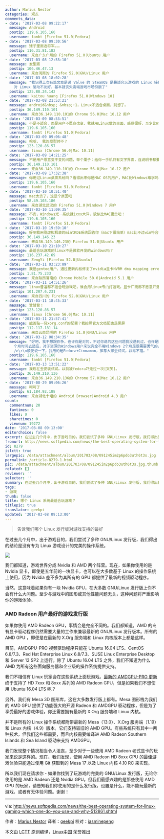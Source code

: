 ```yaml
---
author: Marius Nestor
categories: 观点
comments_data:
- date: '2017-03-08 09:22:17'
  message: Android
  postip: 119.6.105.160
  username: fanbt [Firefox 51.0|Fedora]
- date: '2017-03-08 09:30:56'
  message: 矮子里面选将军。。。
  postip: 116.31.81.182
  username: 来自广东广州的 Firefox 51.0|Ubuntu 用户
- date: '2017-03-08 12:53:10'
  message: 发型版
  postip: 106.46.47.13
  username: 来自河南的 Firefox 52.0|GNU/Linux 用户
- date: '2017-03-08 18:02:28'
  message: "我记得上次有篇文章是说 Valve 的 SteamOS 是最适合玩游戏的 Linux 操作系统。。。。<br />\r\n不过 Nvidia
    对 Linux 驱动不友好，基本就丧失高端游戏市场份额了"
  postip: 125.88.24.142
  username: kaitou_huang [Firefox 51.0|Windows 10]
- date: '2017-03-08 21:53:21'
  message: android&nbsp; &nbsp;+1，Linux不适合桌面，别想了。
  postip: 36.149.110.101
  username: 来自36.149.110.101的 Chrome 56.0|Mac 10.12 用户
- date: '2017-03-09 08:53:51'
  message: 不是不适合，而是用户不愿意改变，我就用Linux做的桌面，感觉很好，至少比Windows好，我用Linux 10年，Windows 17年。
  postip: 119.6.105.160
  username: fanbt [Firefox 51.0|Fedora]
- date: '2017-03-09 09:06:48'
  message: 哈哈， 我的发型帅不？
  postip: 123.120.86.57
  username: linux [Chrome 56.0|Mac 10.11]
- date: '2017-03-09 14:21:25'
  message: 不是用户愿意变不变的问题，举个栗子：给你一手机只有文字界面，连说明书都要你自己找，你觉得卖的出去么？学习曲线比win、mac高2倍你销量就低10倍，高于10倍的话，白送人别人都不会要，这就是Linux桌面的现状！
  postip: 36.149.110.101
  username: 来自36.149.110.101的 Chrome 56.0|Mac 10.12 用户
- date: '2017-03-09 17:32:38'
  message: 你用过Linux桌面系统吗？看得出来你是MAC OS的用户，MAC比Windows难学吗？为什么MAC销量没超过Windows？
  postip: 119.6.105.160
  username: fanbt [Firefox 51.0|Fedora]
- date: '2017-03-10 10:51:40'
  message: mac太贵了，这是个原因吧
  postip: 58.49.103.186
  username: 来自湖北武汉的 Firefox 51.0|Windows 7 用户
- date: '2017-03-10 11:09:35'
  message: 不贵，Windows光一系统就1xxx大洋，貌似比MAC更贵吧！
  postip: 119.6.105.160
  username: fanbt [Firefox 51.0|Fedora]
- date: '2017-03-10 19:59:10'
  message: 好吧我用刚虚拟机装的mintKDE系统回答你（mac下很简单）mac比不过win符合我说的学习曲线高销量低，你看装黑苹果有多难就知道了。mintKDE我认为是最友好的linux桌面了，但还是有很多bug，比如现在，我鼠标悬停在日期上面会出现莫名黑框，双击右下角更新图标没反应，我全部更新后才可以正常切换中英文，更新的时候卡在火狐浏览器那边好久不敢点取消、等等等等。
  postip: 36.149.146.23
  username: 来自36.149.146.23的 Firefox 51.0|Ubuntu 用户
- date: '2017-03-10 21:10:27'
  message: 最适合玩游戏的linux不是微软开发的windows吗？
  postip: 116.237.42.69
  username: ZengYi [Firefox 52.0|Ubuntu]
- date: '2017-03-11 03:23:09'
  message: 我是gentoo用户，通过更新内核修复了nvidia显卡NVRM dma mapping error错误。以前这个错误会不断输出到dmesg，文明6和payday2会非常卡，显卡跑不到满载。现在我在玩一些高画质游戏时可以效果调最高了，我是gtx750显卡，内核从4.6升级到4.9
  postip: 1.81.75.233
  username: 来自陕西渭南的 Chrome Mobile 50.0|Android 5.1 用户
- date: '2017-03-11 14:51:26'
  message: linux普遍都不适合玩游戏吧，谁会用linux专门打游戏。显卡厂商都不愿意开源他们的驱动，因为这会曝露产品的设计细节。
  postip: 101.207.6.231
  username: 来自四川的 Firefox 52.0|GNU/Linux 用户
- date: '2017-03-11 18:45:33'
  message: 赞赞赞！
  postip: 123.120.86.57
  username: linux [Chrome 56.0|Mac 10.11]
- date: '2017-03-11 21:57:41'
  message: 能否贴一份xorg.conf的配置？我按照官方文档配也是黑屏
  postip: 112.117.181.14
  username: 来自云南昆明的 Firefox 51.0|GNU/Linux 用户
- date: '2017-03-12 08:34:35'
  message: "好吧，我不想跟你争，也许你是对的，不过你说的这些问题我没遇到过，也许是因为我不用KDE的原因吧，几年前的Linux桌面是有很多问题，但现在我个人觉得已经非常稳定了，在稳定性和易用性方面已经超过Windows，但对于资深Windows用户来说想让他们转向另一种桌面环境是不太现实的（想当初我转向Linux花了2
    个月时间去适应，对于资深的Windows用户来说完全不用Windows 2个月是很需要勇气的，所以我那段时间是很痛苦的），任何事情都扛不过习惯你说是不？从Windows转向Linux或MAC最大的问题就是不习惯，所以我们在这争论半天也没什么用，总之用户不接受，你再优秀也没卵用。<br
    />\r\n顺便说一下，我用的是Fedora+Cinnamon，推荐大家去试试，非常不错。"
  postip: 119.6.105.160
  username: fanbt [Firefox 51.0|Fedora]
- date: '2017-03-13 13:51:22'
  message: 我现在去安装试试。以前被fedora吓走过一次[哭笑]。
  postip: 36.149.210.136
  username: 来自36.149.210.136的 Chrome 57.0|Mac 10.12 用户
- date: '2017-08-29 09:06:26'
  message: 呵呵了
  postip: 61.184.92.188
  username: 来自湖北十堰的 Android Browser|Android 4.3 用户
count:
  commentnum: 20
  favtimes: 0
  likes: 0
  sharetimes: 0
  viewnum: 19272
date: '2017-03-08 09:13:00'
editorchoice: false
excerpt: 在过去几个月中，出于游戏目的，我们尝试了多种 GNU/Linux 发行版，我们得出的结论是没有专为 Linux 游戏设计的完美的操作系统。
fromurl: http://news.softpedia.com/news/the-best-operating-system-for-linux-gaming-which-one-do-you-use-and-why-512861.shtml
id: 8279
islctt: true
largepic: /data/attachment/album/201703/08/091245im2p6pdo3uth6t3s.jpg
permalink: /article-8279-1.html
pic: /data/attachment/album/201703/08/091245im2p6pdo3uth6t3s.jpg.thumb.jpg
related: []
reviewer: ''
selector: ''
summary: 在过去几个月中，出于游戏目的，我们尝试了多种 GNU/Linux 发行版，我们得出的结论是没有专为 Linux 游戏设计的完美的操作系统。
tags:
- 游戏
thumb: false
title: 哪个 Linux 系统最适合玩游戏？
titlepic: true
translator: geekpi
updated: '2017-03-08 09:13:00'
---
```



> 
> 告诉我们哪个 Linux 发行版对游戏支持的最好
> 
> 
> 


在过去几个月中，出于游戏目的，我们尝试了多种 GNU/Linux 发行版，我们得出的结论是没有专为 Linux 游戏设计的完美的操作系统。


![](/data/attachment/album/201703/08/091245im2p6pdo3uth6t3s.jpg)


我们都知道，游戏世界分成 Nvidia 和 AMD 两个阵营。现在，如果你使用的是 Nvidia 显卡，即使是五年前的一块显卡，也可以在大多数基于 Linux 的操作系统上使用，因为 Nvidia 差不多为其所有的 GPU 都提供了最新的视频驱动程序。


当然，这意味着如果你有一块 Nvidia GPU，在大多数 GNU/Linux 发行版上你不会有什么大问题。至少与游戏中的图形或其他性能问题无关，这种问题将严重影响你的游戏体验。


### AMD Radeon 用户最好的游戏发行版


如果你使用 AMD Radeon GPU，事情会是完全不同的。我们都知道，AMD 的专有显卡驱动程序仍然需要大量的工作来兼容最新的 GNU/Linux 发行版本。所有的 AMD GPU ，即便是在最新的 X.Org 服务端和 Linux 内核版本上都是这样。


目前，AMDGPU-PRO 视频驱动程序只能在 Ubuntu 16.04 LTS、CentOS 6.8/7.3、Red Hat Enterprise Linux 6.8/7.3、SUSE Linux Enterprise Desktop 和 Server 12 SP2 上运行。除了 Ubuntu 16.04 LTS 之外，我们不知道为什么 AMD 为所有这些面向服务器和企业级的操作系统提供支持。


我们不相信有 Linux 玩家会在这些系统上面玩游戏。[最新的 AMDGPU-PRO 更新](http://news.softpedia.com/news/amdgpu-pro-16-60-linux-driver-finally-adds-amd-radeon-hd-7xxx-8xxx-support-512280.shtml)终于支持了 HD 7xxx 和 8xxx 系列的 AMD Radeon GPU，但是如果我们不想使用 Ubuntu 16.04 LTS 呢？


另外，我们有 Mesa 3D 图形库，这在大多数发行版上都有。Mesa 图形栈为我们的 AMD GPU 提供了功能强大的开源 Radeon 和 AMDGPU 驱动程序，但是为了享受最好的游戏体验，你还需要拥有最新的 X.Org 服务端和 Linux 内核。


并不是所有的 Linux 操作系统都附带最新的 Mesa（13.0）、X.Org 服务端（1.19）和 Linux 内核（4.9）版本，它们支持较旧的 AMD GPU。有些系统只有其中一两种技术，但我们这些都需要，而且内核需要编译进 AMD Radeon Southern Islands 和 Sea Island 驱动来支持 AMDGPU。


我们发现整个情况相当令人沮丧，至少对于一些使用 AMD Radeon 老式显卡的玩家来说是这样的。现在，我们发现，使用 AMD Radeon HD 8xxx GPU 的最佳游戏体验只能通过使用 Git 获取到的 Mesa 17 以及 Linux 内核 4.10 RC 来实现。


所以我们现在请求你 - 如果你找到了玩游戏的完美的 GNU/Linux 发行版，无论你使用的是 AMD Radeon 还是 Nvidia GPU，但我们最感兴趣的是那些使用 AMD GPU 的玩家，请告知我们你使用的是什么发行版，设置是什么，能不能玩最新的游戏，或者有无体验问题。谢谢！




---


via: <http://news.softpedia.com/news/the-best-operating-system-for-linux-gaming-which-one-do-you-use-and-why-512861.shtml>


作者：[Marius Nestor](http://news.softpedia.com/editors/browse/marius-nestor)  译者：[geekpi](https://github.com/geekpi) 校对：[jasminepeng](https://github.com/jasminepeng)


本文由 [LCTT](https://github.com/LCTT/TranslateProject) 原创编译，[Linux中国](https://linux.cn/) 荣誉推出